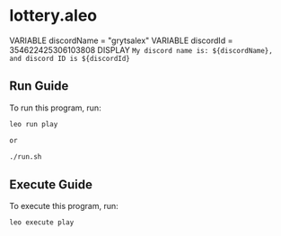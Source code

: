 # lottery.aleo


VARIABLE discordName = "grytsalex"
VARIABLE discordId = 354622425306103808
DISPLAY `My discord name is: ${discordName},  and discord ID is ${discordId}`

## Run Guide

To run this program, run:
```bash
leo run play

or 

./run.sh
```

## Execute Guide

To execute this program, run:
```bash
leo execute play
```
